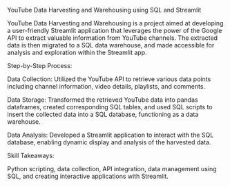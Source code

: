 YouTube Data Harvesting and Warehousing using SQL and Streamlit

YouTube Data Harvesting and Warehousing is a project aimed at developing a user-friendly Streamlit application that leverages the power of the Google API to extract valuable information from YouTube channels. The extracted data is then migrated to a SQL data warehouse, and made accessible for analysis and exploration within the Streamlit app.

Step-by-Step Process:

Data Collection: Utilized the YouTube API to retrieve various data points including channel information, video details, playlists, and comments.

Data Storage: Transformed the retrieved YouTube data into pandas dataframes, created corresponding SQL tables, and used SQL scripts to insert the collected data into a SQL database, functioning as a data warehouse.

Data Analysis: Developed a Streamlit application to interact with the SQL database, enabling dynamic display and analysis of the harvested data.

Skill Takeaways:

Python scripting, data collection, API integration, data management using SQL, and creating interactive applications with Streamlit.
